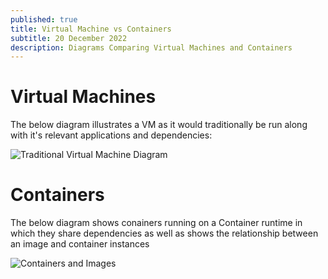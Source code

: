 ```yaml
---
published: true
title: Virtual Machine vs Containers
subtitle: 20 December 2022
description: Diagrams Comparing Virtual Machines and Containers
---
```


# Virtual Machines

The below diagram illustrates a VM as it would traditionally be run along with it's relevant applications and dependencies:

![Traditional Virtual Machine Diagram](/content/blog/2022/20-12/virtual-machines.svg)

# Containers

The below diagram shows conainers running on a Container runtime in which they share dependencies as well as shows the relationship between an image and container instances

![Containers and Images](/content/blog/2022/20-12/containers.svg)
